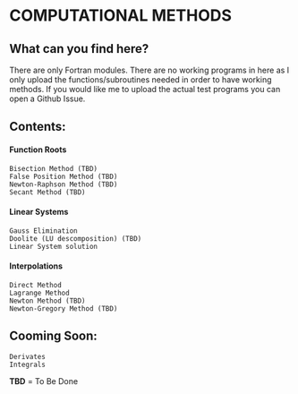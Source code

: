 # COMPUTATIONAL METHODS

## What can you find here?
There are only Fortran modules. There are no working programs in here as I only upload the functions/subroutines needed in order to have working methods.
If you would like me to upload the actual test programs you can open a Github Issue.

## Contents:

#### Function Roots
```
Bisection Method (TBD)
False Position Method (TBD)
Newton-Raphson Method (TBD)
Secant Method (TBD)
```
#### Linear Systems
```
Gauss Elimination
Doolite (LU descomposition) (TBD)
Linear System solution
```
#### Interpolations
```
Direct Method
Lagrange Method
Newton Method (TBD)
Newton-Gregory Method (TBD)
```
## Cooming Soon:
```
Derivates
Integrals
```

**TBD** = To Be Done
